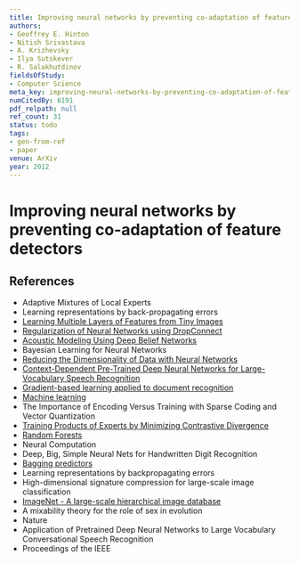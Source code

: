 ```yaml
---
title: Improving neural networks by preventing co-adaptation of feature detectors
authors:
- Geoffrey E. Hinton
- Nitish Srivastava
- A. Krizhevsky
- Ilya Sutskever
- R. Salakhutdinov
fieldsOfStudy:
- Computer Science
meta_key: improving-neural-networks-by-preventing-co-adaptation-of-feature-detectors
numCitedBy: 6191
pdf_relpath: null
ref_count: 31
status: todo
tags:
- gen-from-ref
- paper
venue: ArXiv
year: 2012
---
```


# Improving neural networks by preventing co-adaptation of feature detectors

## References

- Adaptive Mixtures of Local Experts
- Learning representations by back-propagating errors
- [Learning Multiple Layers of Features from Tiny Images](./learning-multiple-layers-of-features-from-tiny-images.md)
- [Regularization of Neural Networks using DropConnect](./regularization-of-neural-networks-using-dropconnect.md)
- [Acoustic Modeling Using Deep Belief Networks](./acoustic-modeling-using-deep-belief-networks.md)
- Bayesian Learning for Neural Networks
- [Reducing the Dimensionality of Data with Neural Networks](./reducing-the-dimensionality-of-data-with-neural-networks.md)
- [Context-Dependent Pre-Trained Deep Neural Networks for Large-Vocabulary Speech Recognition](./context-dependent-pre-trained-deep-neural-networks-for-large-vocabulary-speech-recognition.md)
- [Gradient-based learning applied to document recognition](./gradient-based-learning-applied-to-document-recognition.md)
- [Machine learning](./machine-learning.md)
- The Importance of Encoding Versus Training with Sparse Coding and Vector Quantization
- [Training Products of Experts by Minimizing Contrastive Divergence](./training-products-of-experts-by-minimizing-contrastive-divergence.md)
- [Random Forests](./random-forests.md)
- Neural Computation
- Deep, Big, Simple Neural Nets for Handwritten Digit Recognition
- [Bagging predictors](./bagging-predictors.md)
- Learning representations by backpropagating errors
- High-dimensional signature compression for large-scale image classification
- [ImageNet - A large-scale hierarchical image database](./imagenet-a-large-scale-hierarchical-image-database.md)
- A mixability theory for the role of sex in evolution
- Nature
- Application of Pretrained Deep Neural Networks to Large Vocabulary Conversational Speech Recognition
- Proceedings of the IEEE
